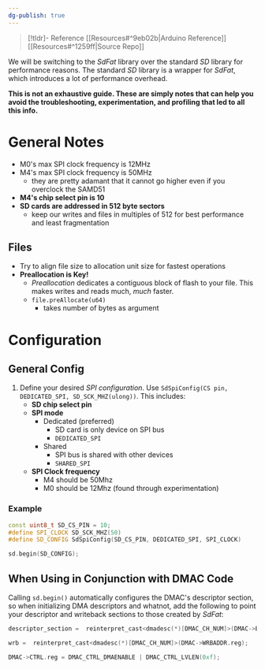```yaml
---
dg-publish: true
---
```

> [!tldr]-  Reference
> [[Resources#^9eb02b|Arduino Reference]]
> [[Resources#^1259ff|Source Repo]]
> 

We will be switching to the *SdFat* library over the standard *SD* library for performance reasons. The standard *SD* library is a wrapper for *SdFat*, which introduces a lot of performance overhead.

**This is not an exhaustive guide. These are simply notes that can help you avoid the troubleshooting, experimentation, and profiling that led to all this info.**

# General Notes
- M0's max SPI clock frequency is 12MHz
- M4's max SPI clock frequency is 50MHz
	- they are pretty adamant that it cannot go higher even if you overclock the SAMD51
- **M4's chip select pin is 10**
- **SD cards are addressed in 512 byte sectors**
	- keep our writes and files in multiples of 512 for best performance and least fragmentation
## Files
- Try to align file size to allocation unit size for fastest operations 
- **Preallocation is Key!**
	- *Preallocation* dedicates a contiguous block of flash to your file. This makes writes and reads much, *much* faster.
	- `file.preAllocate(u64)`
		- takes number of bytes as argument
# Configuration
## General Config
1. Define your desired *SPI configuration*. Use `SdSpiConfig(CS pin, DEDICATED_SPI, SD_SCK_MHZ(ulong))`. This includes:
	- **SD chip select pin**
	- **SPI mode**
		- Dedicated (preferred)
			- SD card is only device on SPI bus
			- `DEDICATED_SPI`
		- Shared
			- SPI bus is shared with other devices
			- `SHARED_SPI`
	- **SPI Clock frequency**
		- M4 should be 50Mhz
		- M0 should be 12Mhz (found through experimentation)
### Example
```cpp
const uint8_t SD_CS_PIN = 10;
#define SPI_CLOCK SD_SCK_MHZ(50)
#define SD_CONFIG SdSpiConfig(SD_CS_PIN, DEDICATED_SPI, SPI_CLOCK)

sd.begin(SD_CONFIG);
```

## When Using in Conjunction with DMAC Code
Calling `sd.begin()` automatically configures the DMAC's descriptor section, so when initializing DMA descriptors and whatnot, add the following to point your descriptor and writeback sections to those created by *SdFat*:
```cpp
descriptor_section =  reinterpret_cast<dmadesc(*)[DMAC_CH_NUM]>(DMAC->BASEADDR.reg); //point array pointer to BASEADDR defined by SD.begin

wrb =  reinterpret_cast<dmadesc(*)[DMAC_CH_NUM]>(DMAC->WRBADDR.reg);                 //point array pointer to WRBADDR defined by SD.begin

DMAC->CTRL.reg = DMAC_CTRL_DMAENABLE | DMAC_CTRL_LVLEN(0xf);
```

